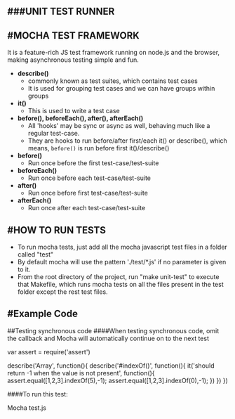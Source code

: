 ###UNIT TEST RUNNER
-----------------

#MOCHA TEST FRAMEWORK
----------------------
  It is a feature-rich JS test framework running on node.js and the browser, making asynchronous testing simple and fun.

+ **describe()**
    * commonly known as test suites, which contains test cases
    * It is used for grouping test cases and we can have groups within groups
+ **it()**
    * This is used to write a test case
+ **before(), beforeEach(), after(), afterEach()**
    * All 'hooks' may be sync or async as well, behaving much like a regular test-case.
    * They are hooks to run before/after first/each it() or describe(), which means, `before()` is run before first it()/describe()
+ **before()**
    * Run once before the first test-case/test-suite
+ **beforeEach()**
    * Run once before each test-case/test-suite
+ **after()**
    * Run once before first test-case/test-suite
+ **afterEach()**
    * Run once after each test-case/test-suite

#HOW TO RUN TESTS
----------------
* To run mocha tests, just add all the mocha javascript test files in a folder called "test"
* By default mocha will use the pattern './test/*.js' if no parameter is given to it.
* From the root directory of the project, run "make unit-test" to execute that Makefile, which runs mocha tests on all the files present in the test folder except the rest test files.

#Example Code
-------------
##Testing synchronous code
####When testing synchronous code, omit the callback and Mocha will automatically continue on to the next test
  
  var assert = require('assert')
  
  describe('Array', function(){
    describe('#indexOf()', function(){
      it('should return -1 when the value is not present', function(){
        assert.equal([1,2,3].indexOf(5),-1);
        assert.equal([1,2,3].indexOf(0),-1);
      })
    })
  })

####To run this test: 
  
  Mocha test.js
